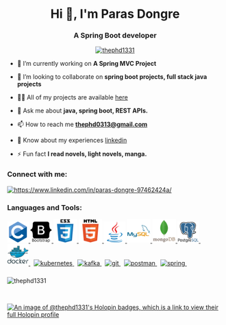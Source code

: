 <h1 align="center">Hi 👋, I'm Paras Dongre</h1>
<h3 align="center">A Spring Boot developer</h3>

<!-- <p align="left"> <img src="https://komarev.com/ghpvc/?username=thephd1331&label=Profile%20views&color=0e75b6&style=flat" alt="thephd1331" /> </p> -->

<p align="center"> <a href="https://github.com/ryo-ma/github-profile-trophy"><img src="https://github-profile-trophy.vercel.app/?username=thephd1331" alt="thephd1331" /></a> </p>

- 🔭 I’m currently working on **A Spring MVC Project**

- 👯 I’m looking to collaborate on **spring boot projects, full stack java projects**

- 👨‍💻 All of my projects are available [here](https://github.com/THEPHD1331?tab=repositories)

- 💬 Ask me about **java, spring boot, REST APIs.**

- 📫 How to reach me **thephd0313@gmail.com**

- 📄 Know about my experiences [linkedin](https://www.linkedin.com/in/paras-dongre-97462424a/)

- ⚡ Fun fact **I read novels, light novels, manga.**

<h3 align="left">Connect with me:</h3>
<p align="left">
<a href="https://linkedin.com/in/https://www.linkedin.com/in/paras-dongre-97462424a/" target="blank"><img align="center" src="https://raw.githubusercontent.com/rahuldkjain/github-profile-readme-generator/master/src/images/icons/Social/linked-in-alt.svg" alt="https://www.linkedin.com/in/paras-dongre-97462424a/" height="30" width="40" /></a>
</p>

<h3 align="left">Languages and Tools:</h3>
<p align="left"> </a>
<a href="https://www.cprogramming.com/" target="_blank" rel="noreferrer"> <img src="https://raw.githubusercontent.com/devicons/devicon/master/icons/c/c-original.svg" alt="c" width="50" height="50"/> </a> 
<a href="https://getbootstrap.com" target="_blank" rel="noreferrer"> <img src="https://raw.githubusercontent.com/devicons/devicon/master/icons/bootstrap/bootstrap-plain-wordmark.svg" alt="bootstrap" width="50" height="50"/> </a>
<a href="https://www.w3schools.com/css/" target="_blank" rel="noreferrer"> <img src="https://raw.githubusercontent.com/devicons/devicon/master/icons/css3/css3-original-wordmark.svg" alt="css3" width="55" height="55"/> </a> 
<a href="https://www.w3.org/html/" target="_blank" rel="noreferrer"> <img src="https://raw.githubusercontent.com/devicons/devicon/master/icons/html5/html5-original-wordmark.svg" alt="html5" width="55" height="55"/> </a> 
<a href="https://www.java.com" target="_blank" rel="noreferrer"> <img src="https://raw.githubusercontent.com/devicons/devicon/master/icons/java/java-original.svg" alt="java" height="50"/> </a> 
<a href="https://www.mysql.com/" target="_blank" rel="noreferrer"> <img src="https://raw.githubusercontent.com/devicons/devicon/master/icons/mysql/mysql-original-wordmark.svg" alt="mysql" width="55" height="55"/> </a>
 <a href="https://www.mongodb.com/" target="_blank" rel="noreferrer"> <img src="https://raw.githubusercontent.com/devicons/devicon/master/icons/mongodb/mongodb-original-wordmark.svg" alt="mongodb" width="55" height="55"/> </a>
  <a href="https://www.postgresql.org" target="_blank" rel="noreferrer"> <img src="https://raw.githubusercontent.com/devicons/devicon/master/icons/postgresql/postgresql-original-wordmark.svg" alt="postgresql" width="50" height="50"/> </a> &nbsp;&nbsp;
<a href="https://www.docker.com/" target="_blank" rel="noreferrer"> <img src="https://raw.githubusercontent.com/devicons/devicon/master/icons/docker/docker-original-wordmark.svg" alt="docker" width="50" height="50"/> </a> &nbsp;
<a href="https://kubernetes.io" target="_blank" rel="noreferrer"> <img src="https://www.vectorlogo.zone/logos/kubernetes/kubernetes-icon.svg" alt="kubernetes" width="50" height="50"/> </a>&nbsp;
 <a href="https://kafka.apache.org/" target="_blank" rel="noreferrer"> <img src="https://www.vectorlogo.zone/logos/apache_kafka/apache_kafka-icon.svg" alt="kafka" width="50" height="50"/> </a> &nbsp;
<a href="https://git-scm.com/" target="_blank" rel="noreferrer"> <img src="https://www.vectorlogo.zone/logos/git-scm/git-scm-icon.svg" alt="git" width="50" height="50"/> </a>&nbsp;
<a href="https://postman.com" target="_blank" rel="noreferrer"> <img src="https://www.vectorlogo.zone/logos/getpostman/getpostman-icon.svg" alt="postman" width="50" height="50"/> </a>&nbsp;
<a href="https://spring.io/" target="_blank" rel="noreferrer"> <img src="https://www.vectorlogo.zone/logos/springio/springio-icon.svg" alt="spring" width="50" height="50"/> </a> &nbsp;
</p>

###


<p><img align="center" src="https://github-readme-stats.vercel.app/api/top-langs?username=thephd1331&show_icons=true&locale=en&layout=compact" alt="thephd1331" /></p>

<!-- 
<p><img align="center" src="https://github-readme-streak-stats.herokuapp.com/?user=thephd1331&" alt="thephd1331" /></p>
<p>&nbsp;<img align="center" src="https://github-readme-stats.vercel.app/api?username=thephd1331&show_icons=true&locale=en" alt="thephd1331" /></p> -->

  <br/> 


[![An image of @thephd1331's Holopin badges, which is a link to view their full Holopin profile](https://holopin.me/thephd1331)](https://holopin.io/@thephd1331)
